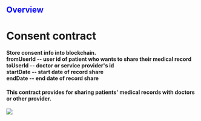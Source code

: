 <h2 style="color:blue">Overview</h2>
<h1>Consent contract</h1>
<h4>
  Store consent info into blockchain. 
  <br>
  fromUserId   -- user id of patient who wants to share their medical record
  <br>
  toUserId   --  doctor or service provider's id 
  <br>
  startDate   -- start date of record share
  <br>
  endDate    -- end date of record share
</h4>
<h4>This contract provides for sharing patients' medical records with doctors or other provider. </h4>
<img src="https://github.com/jacksonlee0816/jacksonlee0816/assets/152957973/34bfdc2c-8edb-4038-b19b-20021de703e4"></img>

<!---
jacksonlee0816/jacksonlee0816 is a ✨ special ✨ repository because its `README.md` (this file) appears on your GitHub profile.
You can click the Preview link to take a look at your changes.
--->

